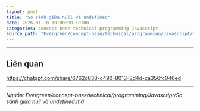 ```yaml
---
layout: post
title: "So sánh giữa null và undefined"
date: 2026-01-10 10:00:00 +0700
categories: concept-base technical programming Javascript
source_path: "Evergreen/concept-base/technical/programming/Javascript/So sánh giữa null và undefined.md"
---
```

---

## Liên quan
https://chatgpt.com/share/6762c638-c490-8013-8d4d-ca356fc046ed

---
*Nguồn: Evergreen/concept-base/technical/programming/Javascript/So sánh giữa null và undefined.md*